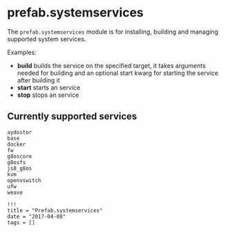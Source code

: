 # prefab.systemservices

The `prefab.systemservices` module is for installing, building and managing supported system services.

Examples:

- **build** builds the service on the specified target, it takes arguments needed for building and an optional start kwarg for starting the service after building it
- **start** starts an service
- **stop** stops an service

## Currently supported services

```
aydostor
base
docker
fw
g8oscore
g8osfs
js8_g8os
kvm
openvswitch
ufw
weave
```

```
!!!
title = "Prefab.systemservices"
date = "2017-04-08"
tags = []
```
